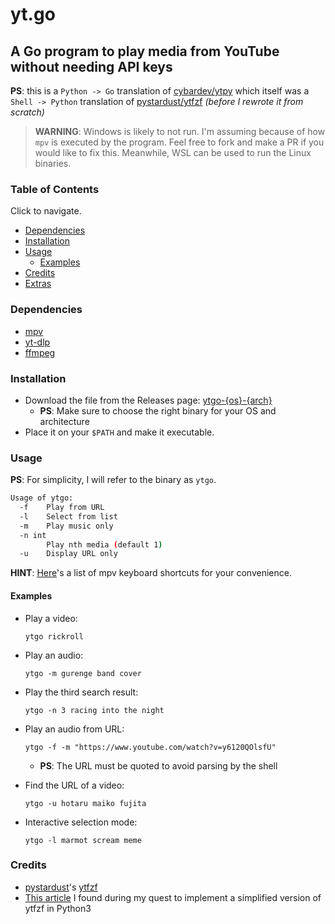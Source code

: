 # yt.go

## A Go program to play media from YouTube without needing API keys

**PS**: this is a `Python -> Go` translation of [cybardev/ytpy][ytpy] which itself was a `Shell -> Python` translation of [pystardust/ytfzf][ytfzf] _(before I rewrote it from scratch)_

> **WARNING**: Windows is likely to not run. I'm assuming because of how `mpv` is executed by the program. Feel free to fork and make a PR if you would like to fix this. Meanwhile, WSL can be used to run the Linux binaries.

### Table of Contents

Click to navigate.

-   [Dependencies](#Dependencies)
-   [Installation](#Installation)
-   [Usage](#Usage)
    -   [Examples](#Examples)
-   [Credits](#Credits)
-   [Extras](#Extras)

### Dependencies

-   [mpv][mpv]
-   [yt-dlp][ytdl]
-   [ffmpeg][ffmpeg]

### Installation

-   Download the file from the Releases page: [ytgo-{os}-{arch}][release]
    -   **PS**: Make sure to choose the right binary for your OS and architecture
-   Place it on your `$PATH` and make it executable.

### Usage

**PS**: For simplicity, I will refer to the binary as `ytgo`.

```sh
Usage of ytgo:
  -f	Play from URL
  -l	Select from list
  -m	Play music only
  -n int
    	Play nth media (default 1)
  -u	Display URL only
```

**HINT**: [Here][mpv_hotkeys]'s a list of mpv keyboard shortcuts for your convenience.

#### Examples

-   Play a video:

    `ytgo rickroll`

-   Play an audio:

    `ytgo -m gurenge band cover`

-   Play the third search result:

    `ytgo -n 3 racing into the night`

-   Play an audio from URL:

    `ytgo -f -m "https://www.youtube.com/watch?v=y6120QOlsfU"`

    -   **PS**: The URL must be quoted to avoid parsing by the shell

-   Find the URL of a video:

    `ytgo -u hotaru maiko fujita`

-   Interactive selection mode:

    `ytgo -l marmot scream meme`

### Credits

-   [pystardust][pystardust]'s [ytfzf][ytfzf]
-   [This article][article] I found during my quest to implement a simplified version of ytfzf in Python3

<!-- Links -->

[ytpy]: https://github.com/cybardev/ytpy
[release]: https://github.com/cybardev/ytgo/releases/tag/latest
[mpv]: https://github.com/mpv-player/mpv
[ytdl]: https://github.com/yt-dlp/yt-dlp
[ffmpeg]: https://github.com/FFmpeg/FFmpeg
[mpv_hotkeys]: https://defkey.com/mpv-media-player-shortcuts
[pystardust]: https://github.com/pystardust
[ytfzf]: https://github.com/pystardust/ytfzf
[article]: https://www.codeproject.com/articles/873060/python-search-youtube-for-video
